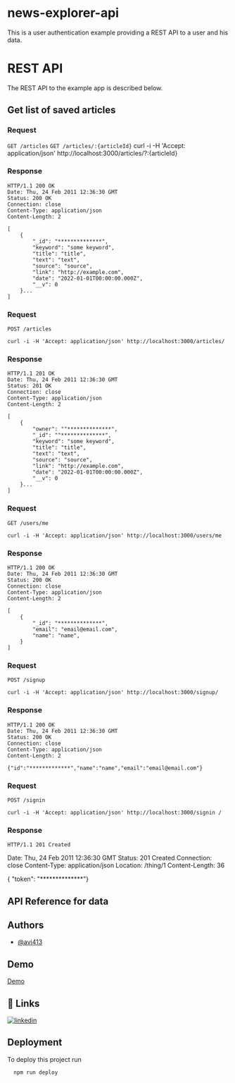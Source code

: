 # news-explorer-api

This is a user authentication example providing a REST API to a user and his data.

# REST API

The REST API to the example app is described below.

## Get list of saved articles

### Request

`GET /articles`
`GET /articles/:{articleId}`
    curl -i -H 'Accept: application/json' http://localhost:3000/articles/?:{articleId}

### Response

    HTTP/1.1 200 OK
    Date: Thu, 24 Feb 2011 12:36:30 GMT
    Status: 200 OK
    Connection: close
    Content-Type: application/json
    Content-Length: 2

    [
        {
            "_id": "**************",
            "keyword": "some keyword",
            "title": "title",
            "text": "text",
            "source": "source",
            "link": "http://example.com",
            "date": "2022-01-01T00:00:00.000Z",
            "__v": 0
        }...
    ]

### Request

`POST /articles`

    curl -i -H 'Accept: application/json' http://localhost:3000/articles/

### Response

    HTTP/1.1 201 OK
    Date: Thu, 24 Feb 2011 12:36:30 GMT
    Status: 201 OK
    Connection: close
    Content-Type: application/json
    Content-Length: 2

    [
        {
            "owner": ""**************",
            "_id": ""**************",
            "keyword": "some keyword",
            "title": "title",
            "text": "text",
            "source": "source",
            "link": "http://example.com",
            "date": "2022-01-01T00:00:00.000Z",
            "__v": 0
        }...
    ]


### Request

`GET /users/me`

    curl -i -H 'Accept: application/json' http://localhost:3000/users/me

### Response

    HTTP/1.1 200 OK
    Date: Thu, 24 Feb 2011 12:36:30 GMT
    Status: 200 OK
    Connection: close
    Content-Type: application/json
    Content-Length: 2

    [
        {
            "_id": "**************",
            "email": "email@email.com",
            "name": "name",
        }
    ]


### Request

`POST /signup`

    curl -i -H 'Accept: application/json' http://localhost:3000/signup/

### Response
    HTTP/1.1 200 OK
    Date: Thu, 24 Feb 2011 12:36:30 GMT
    Status: 200 OK
    Connection: close
    Content-Type: application/json
    Content-Length: 2

    {"id":"*************","name":"name","email":"email@email.com"}

### Request

`POST /signin`

    curl -i -H 'Accept: application/json' http://localhost:3000/signin /

### Response

    HTTP/1.1 201 Created
Date: Thu, 24 Feb 2011 12:36:30 GMT
Status: 201 Created
Connection: close
Content-Type: application/json
Location: /thing/1
Content-Length: 36

{ "token": "**************"}

## API Reference for data




## Authors

- [@avi413](https://www.github.com/avi413)


## Demo

[Demo](https://api.news.students.nomoredomainssbs.ru/)


## 🔗 Links

[![linkedin](https://img.shields.io/badge/linkedin-0A66C2?style=for-the-badge&logo=linkedin&logoColor=white)](https://www.linkedin.com/in/avi-dalal/)

## Deployment

To deploy this project run

```bash
  npm run deploy
```

